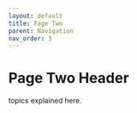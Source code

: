 ```yaml
---
layout: default
title: Page Two
parent: Navigation
nav_order: 3
---
```


# Page Two Header

topics explained here.
